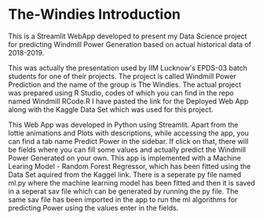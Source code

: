 # The-Windies Introduction
This is a Streamlit WebApp developed to present my Data Science project for predicting Windmill Power Generation based on actual historical data of 2018-2019.

This was actually the presentation used by IIM Lucknow's EPDS-03 batch students for one of their projects. 
The project is called Windmill Power Prediction and the name of the group is The Windies.
The actual project was prepared using R Studio, codes of which you can find in the repo named Windmill RCode.R
I have pasted the link for the Deployed Web App along with the Kaggle Data Set which was used for this project.

This Web App was developed in Python using Streamlit. Apart from the lottie animations and Plots with descriptions, while accessing the app, you can find a tab name Predict Power in the sidebar. If click on that, there will be fields where you can fill some values and actually predict the Windmill Power Generated on your own.
This app is implemented with a Machine Learing Model - Random Forest Regressor, which has been fitted using the Data Set aquired from the Kaggel link.
There is a seperate py file named ml.py where the machine learning model has been fitted and then it is saved in a seperat sav file which can be generated by running the py file. The same sav file has been imported in the app to run the ml algorithms for predicting Power using the values enter in the fields.
